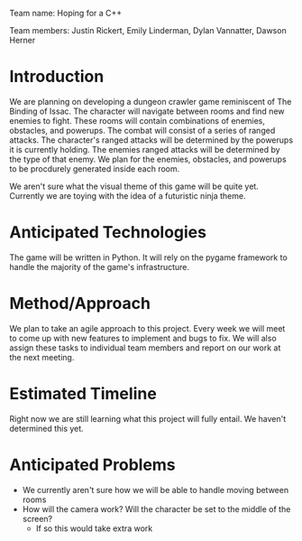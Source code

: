 Team name: Hoping for a C++

Team members: Justin Rickert, Emily Linderman, Dylan Vannatter, Dawson Herner

# Introduction

We are planning on developing a dungeon crawler game reminiscent of The Binding of Issac. The character will navigate between rooms and find new enemies to fight. These rooms will contain combinations of enemies, obstacles, and powerups. The combat will consist of a series of ranged attacks. The character's ranged attacks will be determined by the powerups it is currently holding. The enemies ranged attacks will be determined by the type of that enemy. We plan for the enemies, obstacles, and powerups to be procdurely generated inside each room.

We aren't sure what the visual theme of this game will be quite yet. Currently we are toying with the idea of a futuristic ninja theme.

# Anticipated Technologies

The game will be written in Python. It will rely on the pygame framework to handle the majority of the game's infrastructure.

# Method/Approach

We plan to take an agile approach to this project. Every week we will meet to come up with new features to implement and bugs to fix. We will also assign these tasks to individual team members and report on our work at the next meeting.

# Estimated Timeline

Right now we are still learning what this project will fully entail. We haven't determined this yet.

# Anticipated Problems

* We currently aren't sure how we will be able to handle moving between rooms
* How will the camera work? Will the character be set to the middle of the screen?
  * If so this would take extra work
